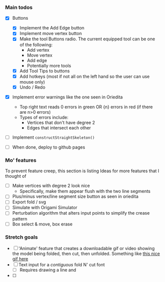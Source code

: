### Main todos
 - [x] Buttons
	- [x] Implement the Add Edge button
	- [x] Implement move vertex button
	- [x] Make the tool Buttons radio. The current equipped tool can be one of the following:
		- Add vertex
		- Move vertex
		- Add edge
		- Potentially more tools
	- [x] Add Tool Tips to buttons
	- [x] Add hotkeys (most if not all on the left hand so the user can use mouse only)
	- [x] Undo / Redo
- [x] Implement error warnings like the one seen in Oriedita
	-  Top right text reads 0 errors in green OR {n} errors in red (if there are n>0 errors)
	-  Types of errors include:
		- Vertices that don't have degree 2
		- Edges that intersect each other
- [ ] Implement `constructStraightSkeleton()`

- [ ] When done, deploy to github pages

### Mo' features
To prevent feature creep, this section is listing Ideas for more features that I thought of
- [ ] Make vertices with degree 2 look nice
	- Specifically, make them appear flush with the two line segments
- [ ] Plus/minus vertex/line segment size button as seen in oriedita
- [ ] Export fold / svg
- [ ] Simulate with Origami Simulator
- [ ] Perturbation algorithm that alters input points to simplify the crease pattern
- [ ] Box select & move, box erase
### Stretch goals
- [ ] 'Animate' feature that creates a downloadable gif or video showing the model being folded, then cut, then unfolded. Something like [this nice gif here](https://en.wikipedia.org/wiki/Fold-and-cut_theorem#/media/File:FoldedKoch.gif)
- [ ] Text input for a *contiguous* fold N' cut font
	- [ ] Requires drawing a line and
- [ ] 